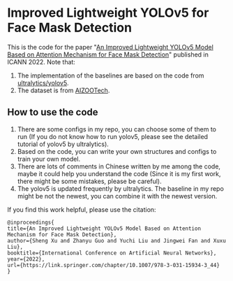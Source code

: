 # Improved Lightweight YOLOv5 for Face Mask Detection
This is the code for the paper "[An Improved Lightweight YOLOv5 Model Based on Attention Mechanism for Face Mask Detection](https://link.springer.com/chapter/10.1007/978-3-031-15934-3_44)" published in ICANN 2022. Note that:

1. The implementation of the baselines are based on the code from [ultralytics/yolov5](https://github.com/ultralytics/yolov5).
2. The dataset is from [AIZOOTech](https://github.com/AIZOOTech/FaceMaskDetection).

## How to use the code
1. There are some configs in my repo, you can choose some of them to run (If you do not know how to run yolov5, please see the detailed tutorial of yolov5 by ultralytics).
2. Based on the code, you can write your own structures and configs to train your own model.
3. There are lots of comments in Chinese written by me among the code, maybe it could help you understand the code (Since it is my first work, there might be some mistakes, please be careful).
4. The yolov5 is updated frequently by ultralytics. The baseline in my repo might be not the newest, you can combine it with the newest version.

If you find this work helpful, please use the citation:
```
@inproceedings{
title={An Improved Lightweight YOLOv5 Model Based on Attention Mechanism for Face Mask Detection},
author={Sheng Xu and Zhanyu Guo and Yuchi Liu and Jingwei Fan and Xuxu Liu},
booktitle={International Conference on Artificial Neural Networks},
year={2022},
url={https://link.springer.com/chapter/10.1007/978-3-031-15934-3_44}
}
```
